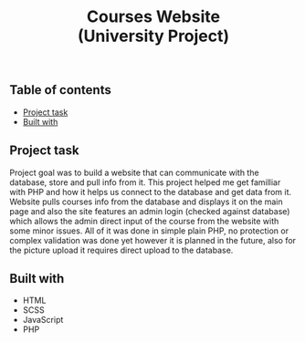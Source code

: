 <h1 align="center">
  Courses Website
  <br>
  (University Project)
</h1>
<br>


## Table of contents
- [Project task](#project-task)
- [Built with](#built-with)


## Project task
Project goal was to build a website that can communicate with the database, store and pull info from it. This project helped me get familliar with PHP and how it helps us connect to the database and get data from it. Website pulls courses info from the database and displays it on the main page and also the site features an admin login (checked against database) which allows the admin direct input of the course from the website with some minor issues. All of it was done in simple plain PHP, no protection or complex validation was done yet however it is planned in the future, also for the picture upload it requires direct upload to the database.

## Built with
- HTML
- SCSS
- JavaScript
- PHP
